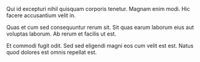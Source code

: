 Qui id excepturi nihil quisquam corporis tenetur. Magnam enim modi. Hic facere accusantium velit in.
 Quas et cum sed consequuntur rerum sit. Sit quas earum laborum eius aut voluptas laborum. Ab rerum et facilis ut est.
 Et commodi fugit odit. Sed sed eligendi magni eos cum velit est est. Natus quod dolores est omnis repellat est.